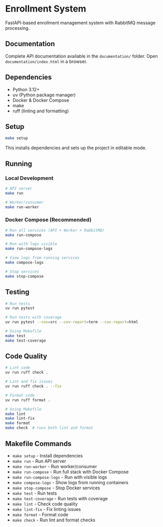 # Enrollment System

FastAPI-based enrollment management system with RabbitMQ message processing.

## Documentation

Complete API documentation available in the `documentation/` folder. Open `documentation/index.html` in a browser.

## Dependencies

- Python 3.12+
- uv (Python package manager)
- Docker & Docker Compose
- make
- ruff (linting and formatting)

## Setup

```bash
make setup
```

This installs dependencies and sets up the project in editable mode.

## Running

### Local Development
```bash
# API server
make run

# Worker/consumer
make run-worker
```

### Docker Compose (Recommended)
```bash
# Run all services (API + Worker + RabbitMQ)
make run-compose

# Run with logs visible
make run-compose-logs

# View logs from running services
make compose-logs

# Stop services
make stop-compose
```

## Testing

```bash
# Run tests
uv run pytest

# Run tests with coverage
uv run pytest --cov=src --cov-report=term --cov-report=html

# Using Makefile
make test
make test-coverage
```

## Code Quality

```bash
# Lint code
uv run ruff check .

# Lint and fix issues
uv run ruff check . --fix

# Format code
uv run ruff format .

# Using Makefile
make lint
make lint-fix
make format
make check  # runs both lint and format
```

## Makefile Commands

- `make setup` - Install dependencies
- `make run` - Run API server
- `make run-worker` - Run worker/consumer
- `make run-compose` - Run full stack with Docker Compose
- `make run-compose-logs` - Run with visible logs
- `make compose-logs` - Show logs from running containers
- `make stop-compose` - Stop Docker services
- `make test` - Run tests
- `make test-coverage` - Run tests with coverage
- `make lint` - Check code quality
- `make lint-fix` - Fix linting issues
- `make format` - Format code
- `make check` - Run lint and format checks
